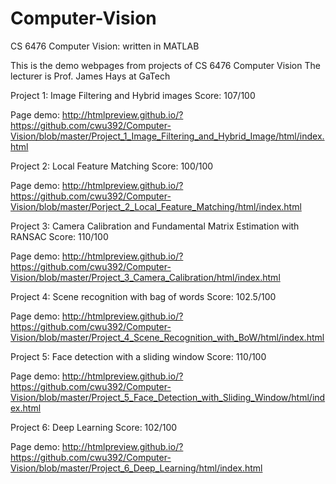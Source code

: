 # Computer-Vision
CS 6476 Computer Vision: written in MATLAB

This is the demo webpages from projects of CS 6476 Computer Vision
The lecturer is Prof. James Hays at GaTech

Project 1: Image Filtering and Hybrid images
Score: 107/100

Page demo:
http://htmlpreview.github.io/?https://github.com/cwu392/Computer-Vision/blob/master/Project_1_Image_Filtering_and_Hybrid_Image/html/index.html

Project 2: Local Feature Matching
Score: 100/100

Page demo:
http://htmlpreview.github.io/?https://github.com/cwu392/Computer-Vision/blob/master/Porject_2_Local_Feature_Matching/html/index.html

Project 3: Camera Calibration and Fundamental Matrix Estimation with RANSAC
Score: 110/100

Page demo:
http://htmlpreview.github.io/?https://github.com/cwu392/Computer-Vision/blob/master/Project_3_Camera_Calibration/html/index.html

Project 4: Scene recognition with bag of words
Score: 102.5/100

Page demo:
http://htmlpreview.github.io/?https://github.com/cwu392/Computer-Vision/blob/master/Project_4_Scene_Recognition_with_BoW/html/index.html

Project 5: Face detection with a sliding window
Score: 110/100

Page demo:
http://htmlpreview.github.io/?https://github.com/cwu392/Computer-Vision/blob/master/Project_5_Face_Detection_with_Sliding_Window/html/index.html

Project 6: Deep Learning
Score: 102/100

Page demo:
http://htmlpreview.github.io/?https://github.com/cwu392/Computer-Vision/blob/master/Project_6_Deep_Learning/html/index.html
